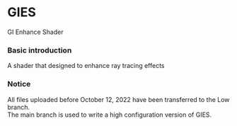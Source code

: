 # GIES
GI Enhance Shader  
### Basic introduction
A shader that designed to enhance ray tracing effects  
### Notice  
All files uploaded before October 12, 2022 have been transferred to the Low branch.  
The main branch is used to write a high configuration version of GIES.  